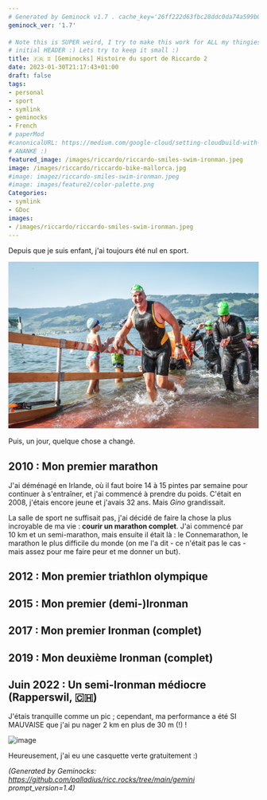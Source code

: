```yaml
---
# Generated by Geminock v1.7 . cache_key='26ff222d63fbc28ddc0da74a599b0aa970cae44f341da42b0449c29aad630987-fr.yaml'
geminock_ver: '1.7'

# Note this is SUPER weird, I try to make this work for ALL my thingies so there might be some behavioural clatches in the
# initial HEADER :) Lets try to keep it small :)
title: 🇫🇷 ♊ [Geminocks] Histoire du sport de Riccardo 2
date: 2023-01-30T21:17:43+01:00
draft: false
tags:
- personal
- sport
- symlink
- geminocks
- French
# paperMod
#canonicalURL: https://medium.com/google-cloud/setting-cloudbuild-with-pulumi-in-python-330e8b54b2cf
# ANANKE :)
featured_image: /images/riccardo/riccardo-smiles-swim-ironman.jpeg
image: /images/riccardo/riccardo-bike-mallorca.jpg
#image: imagez/riccardo-smiles-swim-ironman.jpeg
#image: images/feature2/color-palette.png
Categories:
- symlink
- GDoc
images:
- /images/riccardo/riccardo-smiles-swim-ironman.jpeg
---
```

Depuis que je suis enfant, j'ai toujours été nul en sport.

![image](imagez/riccardo-smiles-swim-ironman.jpeg)

Puis, un jour, quelque chose a changé.

## 2010 : Mon premier marathon

J'ai déménagé en Irlande, où il faut boire 14 à 15 pintes par semaine pour continuer à s'entraîner, et j'ai commencé à prendre du poids. C'était en 2008, j'étais encore jeune et j'avais 32 ans. Mais *Gino* grandissait.

La salle de sport ne suffisait pas, j'ai décidé de faire la chose la plus incroyable de ma vie : **courir un marathon complet**. J'ai commencé par 10 km et un semi-marathon, mais ensuite il était là : le Connemarathon, le marathon le plus difficile du monde (on me l'a dit - ce n'était pas le cas - mais assez pour me faire peur et me donner un but).

## 2012 : Mon premier triathlon olympique


## 2015 : Mon premier (demi-)Ironman


## 2017 : Mon premier Ironman (complet)

## 2019 : Mon deuxième Ironman (complet)

## Juin 2022 : Un semi-Ironman médiocre (Rapperswil, 🇨🇭)

J'étais tranquille comme un pic ; cependant, ma performance a été SI MAUVAISE que j'ai pu nager 2 km en plus de 30 m (!) !

![image](/images/riccardo/riccardo-smiles-swim-ironman.jpeg)

Heureusement, j'ai eu une casquette verte gratuitement :)


*(Generated by Geminocks: https://github.com/palladius/ricc.rocks/tree/main/gemini prompt_version=1.4)*
